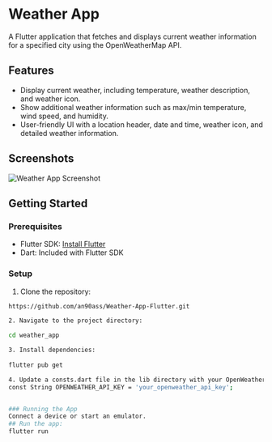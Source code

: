 # Weather App

A Flutter application that fetches and displays current weather information for a specified city using the OpenWeatherMap API.

## Features

- Display current weather, including temperature, weather description, and weather icon.
- Show additional weather information such as max/min temperature, wind speed, and humidity.
- User-friendly UI with a location header, date and time, weather icon, and detailed weather information.

## Screenshots

![Weather App Screenshot](screenshots/weather_app_screenshot.png)

## Getting Started

### Prerequisites

- Flutter SDK: [Install Flutter](https://flutter.dev/docs/get-started/install)
- Dart: Included with Flutter SDK

### Setup

1. Clone the repository:
```sh
https://github.com/an90ass/Weather-App-Flutter.git

2. Navigate to the project directory:

cd weather_app

3. Install dependencies:
   
flutter pub get

4. Update a consts.dart file in the lib directory with your OpenWeatherMap API key:
const String OPENWEATHER_API_KEY = 'your_openweather_api_key';


### Running the App
Connect a device or start an emulator.
## Run the app:
flutter run
